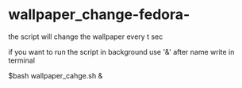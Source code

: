 # wallpaper_change-fedora-
the script will change the wallpaper every  t sec

if you want to run the script in background use '&' after name
write in terminal

$bash wallpaper_cahge.sh &

